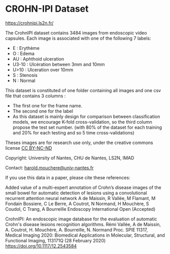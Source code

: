 CROHN-IPI Dataset
=======

https://crohnipi.ls2n.fr/

The CrohnIPI dataset contains 3484 images from endoscopic video capsules. Each image is associated with one of the following 7 labels:

- E : Erythème
- O : Edema
- AU : Aphthoid ulceration
- U3-10 : Ulcération between 3mm and 10mm
- U>10 : Ulceration over 10mm
- S : Stenosis
- N : Normal

This dataset is constituted of one folder containing all images and one csv file that contains 3 columns :
- The first one for the frame name.
- The second one for the label
- As this dataset is mainly design for comparison between classification models, we encourage K-fold cross-validation, so the third column propose the test set number. (with 80% of the dataset for each training and 20% for each testing and so 5 time cross-validations)

Theses images are for research use only, under the creative commons license [CC BY-NC-ND](https://creativecommons.org/licenses/by-nc-nd/2.0/)

Copyright: University of Nantes, CHU de Nantes, LS2N, IMAD

Contact: harold.mouchere@univ-nantes.fr

If you use this data in a paper, please cite these references:

  Added value of a multi-expert annotation of Crohn’s disease images of the small bowel for automatic detection of lesions using a convolutional recurrent attention neural network
  A de Maissin, R Vallée, M Flamant, M Fondain Bossiere, C Le Berre, A Coutrot, N Normand, H Mouchère, S Coudol, C Trang, A Bourreille
  Endoscopy International Open
  (Accepted)

  CrohnIPI: An endoscopic image database for the evaluation of automatic Crohn's disease lesions recognition algorithms.
  Rémi Vallée, A de Maissin, A. Coutrot, H. Mouchère, A. Bourreille, N. Normand
  Proc. SPIE 11317, Medical Imaging 2020: Biomedical Applications in Molecular, Structural, and Functional Imaging, 113171Q (28 February 2020)
  https://doi.org/10.1117/12.2543584
